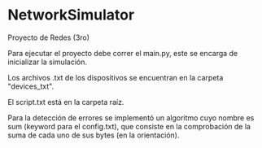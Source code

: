 # NetworkSimulator

Proyecto de Redes (3ro)

Para ejecutar el proyecto debe correr el main.py, este se encarga de inicializar la simulación.

Los archivos .txt de los dispositivos se encuentran en la carpeta "devices_txt".

El script.txt está en la carpeta raíz.

Para la detección de errores se implementó un algoritmo cuyo nombre es sum (keyword para el config.txt), que consiste en la comprobación de la suma de cada uno de sus bytes (en la orientación).
